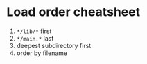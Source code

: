 Load order cheatsheet
=====================

1. `*/lib/*` first
2. `*/main.*` last
3. deepest subdirectory first
4. order by filename
